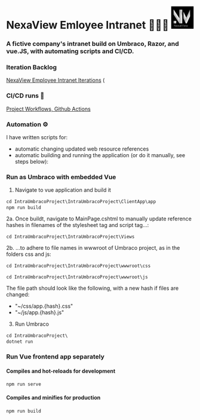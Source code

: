 # NexaView Emloyee Intranet 👥👥💼 <img src="IntraUmbracoProject/IntraUmbracoProject/ClientApp/app/src/assets/nw-logo-dark.png" width="60" height="60" alt="NexaView Logo" >

### A fictive company's intranet build on Umbraco, Razor, and vue.JS, with automating scripts and CI/CD.

### Iteration Backlog
[NexaView Employee Intranet Iterations](https://github.com/users/mariellelilja/projects/12/views/1?pane=info)
([]([)

### CI/CD runs 🔄
[Project Workflows, Github Actions](https://github.com/mariellelilja/IntraHub/actions)

### Automation ⚙
I have written scripts for:
- automatic changing updated web resource references
- automatic building and running the application (or do it manually, see steps below):

### Run as Umbraco with embedded Vue
1. Navigate to vue application and build it
```
cd IntraUmbracoProject\IntraUmbracoProject\ClientApp\app
npm run build
```
2a. Once buildt, navigate to MainPage.cshtml to manually update reference hashes in filenames of the stylesheet tag and script tag...:
```
cd IntraUmbracoProject\IntraUmbracoProject\Views
```
2b. ...to adhere to file names in wwwroot of Umbraco project, as in the folders css and js: 
```
cd IntraUmbracoProject\IntraUmbracoProject\wwwroot\css
```
```
cd IntraUmbracoProject\IntraUmbracoProject\wwwroot\js
```
The file path should look like the following, with a new hash if files are changed:
- "~/css/app.{hash}.css"
- "~/js/app.{hash}.js"

3. Run Umbraco
```
cd IntraUmbracoProject\
dotnet run
```

### Run Vue frontend app separately

#### Compiles and hot-reloads for development
```
npm run serve
```

#### Compiles and minifies for production
```
npm run build
```
